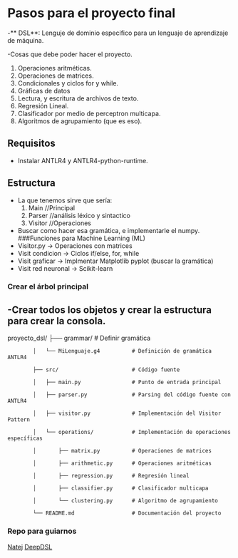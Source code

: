 # Pasos para el proyecto final
-** DSL**:  Lenguje de dominio especifico para un lenguaje de aprendizaje de máquina.

-Cosas que debe poder hacer el proyecto.

1. Operaciones aritméticas.
2. Operaciones de matrices.
3. Condicionales y ciclos for y while.
5. Gráficas de datos
6. Lectura, y escritura de archivos de texto.
7. Regresión Lineal.
8. Clasificador por medio de perceptron multicapa.
9. Algoritmos de agrupamiento (que es eso).

## Requisitos
- Instalar ANTLR4 y ANTLR4-python-runtime.

## Estructura
- La que tenemos sirve que sería:
	1. Main //Principal
	2. Parser //análisis léxico y sintactico
	3. Visitor //Operaciones
- Buscar como hacer esa gramática, e implementarle el numpy.
###Funciones para Machine Learning (ML)
- Visitor.py -> Operaciones con matrices
- Visit condicion -> Ciclos if/else, for, while
- Visit graficar -> Implmentar Matplotlib pyplot (buscar la gramática)
- Visit red neuronal -> Scikit-learn
### Crear el árbol principal
-Crear todos los objetos y crear la estructura para crear la consola.
- 
proyecto_dsl/
                ├── grammar/                   # Definir gramática

            │   └── MiLenguaje.g4          # Definición de gramática ANTLR4

            ├── src/                       # Código fuente

            │   ├── main.py                # Punto de entrada principal

            │   ├── parser.py              # Parsing del código fuente con ANTLR4

            │   ├── visitor.py             # Implementación del Visitor Pattern

            │   └── operations/            # Implementación de operaciones específicas

            │       ├── matrix.py          # Operaciones de matrices

            │       ├── arithmetic.py      # Operaciones aritméticas

            │       ├── regression.py      # Regresión lineal

            │       ├── classifier.py      # Clasificador multicapa

            │       └── clustering.py      # Algoritmo de agrupamiento

            └── README.md                  # Documentación del proyecto


### Repo para guiarnos
[Natej](https://github.com/natej/dsl "Natej")
[DeepDSL](https://github.com/deepdsl/deepdsl "DeepDSL")

